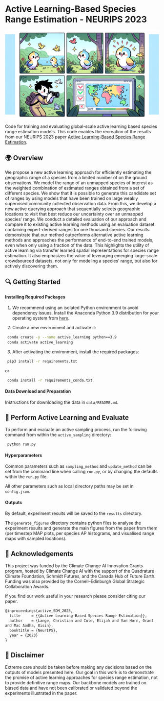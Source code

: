 # Active Learning-Based Species Range Estimation - NEURIPS 2023

![Model Prediction](images/comic_strip.png)

Code for training and evaluating global-scale active learning based species range estimation models. This code enables the recreation of the results from our NEURIPS 2023 paper [Active Learning-Based Species Range Estimation](). 

## 🌍 Overview

We propose a new active learning approach for efficiently estimating the geographic
range of a species from a limited number of on the ground observations. We
model the range of an unmapped species of interest as the weighted combination of
estimated ranges obtained from a set of different species. We show that it is possible
to generate this candidate set of ranges by using models that have been trained
on large weakly supervised community collected observation data. From this,
we develop a new active querying approach that sequentially selects geographic
locations to visit that best reduce our uncertainty over an unmapped species’ range.
We conduct a detailed evaluation of our approach and compare it to existing active
learning methods using an evaluation dataset containing expert-derived ranges
for one thousand species. Our results demonstrate that our method outperforms
alternative active learning methods and approaches the performance of end-to-end
trained models, even when only using a fraction of the data. This highlights the
utility of active learning via transfer learned spatial representations for species
range estimation. It also emphasizes the value of leveraging emerging large-scale
crowdsourced datasets, not only for modeling a species’ range, but also for actively
discovering them.

## 🔍 Getting Started 

#### Installing Required Packages

1. We recommend using an isolated Python environment to avoid dependency issues. Install the Anaconda Python 3.9 distribution for your operating system from [here](https://www.anaconda.com/download). 

2. Create a new environment and activate it:
```bash
 conda create -y --name active_learning python==3.9
 conda activate active_learning
```

3. After activating the environment, install the required packages:
```bash
 pip3 install -r requirements.txt
```
or
```bash
 conda install -r requirements_conda.txt
```

#### Data Download and Preparation
Instructions for downloading the data in `data/README.md`.

## 🚅 Perform Active Learning and Evaluate

To perform and evaluate an active sampling process, run the following command from within the `active_sampling` directory:
```bash
 python run.py
```

#### Hyperparameters
Common parameters such as `sampling_method` and `update_method` can be set from the command line when calling `run.py`, or by changing the defaults within the `run.py` file. 

All other parameters such as local directory paths may be set in `config.json`. 

#### Outputs
By default, experiment results will be saved to the `results` directory. 

The `generate_figures` directory contains python files to analyse the experiment results and generate the main figures from the paper from them (per timestep MAP plots, per species AP histograms, and visualised range maps with sampled locations).

##  🙏 Acknowledgements
This project was funded by the Climate Change AI Innovation Grants program,
hosted by Climate Change AI with the support of the Quadrature Climate Foundation, Schmidt
Futures, and the Canada Hub of Future Earth. Funding was also provided by the Cornell–Edinburgh
Global Strategic Collaboration Awards.

If you find our work useful in your research please consider citing our paper.  
```
@inproceedings{active_SDM_2023,
  title     = {{Active Learning-Based Species Range Estimation}},
  author    = {Lange, Christian and Cole, Elijah and Van Horn, Grant and Mac Aodha, Oisin},
  booktitle = {NeurIPS},
  year = {2023}
}
```

## 📜 Disclaimer
Extreme care should be taken before making any decisions based on the outputs of models presented here. Our goal in this work is to demonstrate the promise of active learning approaches for species range estimation, not to provide definitive range maps. Our backbone models are trained on biased data and have not been calibrated or validated beyond the experiments illustrated in the paper. 
